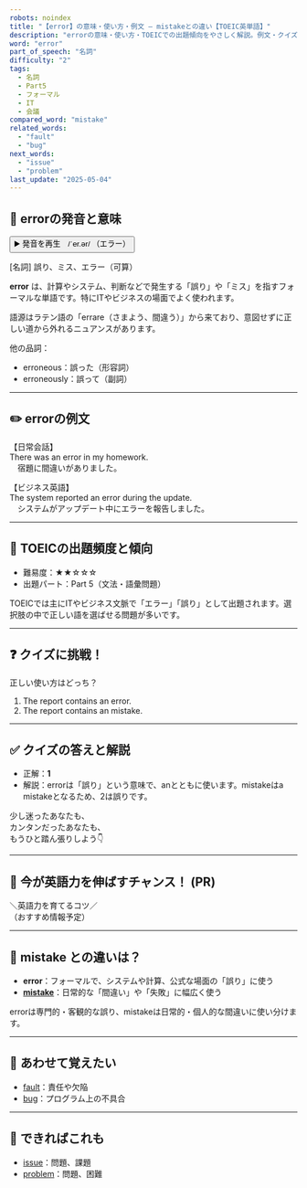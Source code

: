 ```yaml
---
robots: noindex
title: "【error】の意味・使い方・例文 ― mistakeとの違い【TOEIC英単語】"
description: "errorの意味・使い方・TOEICでの出題傾向をやさしく解説。例文・クイズ付きでmistakeとの違いもわかりやすく学べます。"
word: "error"
part_of_speech: "名詞"
difficulty: "2"
tags:
  - 名詞
  - Part5
  - フォーマル
  - IT
  - 会議
compared_word: "mistake"
related_words:
  - "fault"
  - "bug"
next_words:
  - "issue"
  - "problem"
last_update: "2025-05-04"
---
```


## 🔰 errorの発音と意味

<button class="play-audio" onclick="playTTS('error')">
  <span class="play-audio-main">
    ▶️ 発音を再生　/ˈer.ər/
  </span>
  <span class="play-audio-sub">
    （エラー）
  </span>
</button>

[名詞] 誤り、ミス、エラー（可算）

**error** は、計算やシステム、判断などで発生する「誤り」や「ミス」を指すフォーマルな単語です。特にITやビジネスの場面でよく使われます。

語源はラテン語の「errare（さまよう、間違う）」から来ており、意図せずに正しい道から外れるニュアンスがあります。

他の品詞：  
- erroneous：誤った（形容詞）
- erroneously：誤って（副詞）

---

## ✏️ errorの例文

【日常会話】  
There was an error in my homework.  
　宿題に間違いがありました。

【ビジネス英語】  
The system reported an error during the update.  
　システムがアップデート中にエラーを報告しました。

---

## 🎯 TOEICの出題頻度と傾向

- 難易度：★★☆☆☆
- 出題パート：Part 5（文法・語彙問題）

TOEICでは主にITやビジネス文脈で「エラー」「誤り」として出題されます。選択肢の中で正しい語を選ばせる問題が多いです。

---

## ❓ クイズに挑戦！

正しい使い方はどっち？

1. The report contains an error.  
2. The report contains an mistake.

---

## ✅ クイズの答えと解説

- 正解：**1**
- 解説：errorは「誤り」という意味で、anとともに使います。mistakeはa mistakeとなるため、2は誤りです。

少し迷ったあなたも、  
カンタンだったあなたも、  
もうひと踏ん張りしよう👇️

---

## 🚀 今が英語力を伸ばすチャンス！ (PR)

<div class="info-center">
＼英語力を育てるコツ／<br>  
（おすすめ情報予定）
</div>

---

## 🤔  mistake との違いは？

- **error**：フォーマルで、システムや計算、公式な場面の「誤り」に使う
- **[mistake](/word/mistake)**：日常的な「間違い」や「失敗」に幅広く使う

errorは専門的・客観的な誤り、mistakeは日常的・個人的な間違いに使い分けます。

---

## 🧩 あわせて覚えたい

- [fault](/word/fault)：責任や欠陥
- [bug](/word/bug)：プログラム上の不具合

---

## 📖 できればこれも

- [issue](/word/issue)：問題、課題
- [problem](/word/problem)：問題、困難

<!-- cvid: aid04_bid04 -->
